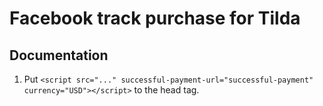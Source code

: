 # Facebook track purchase for Tilda
## Documentation
1. Put `<script src="..." successful-payment-url="successful-payment" currency="USD"></script>` to the head tag.
